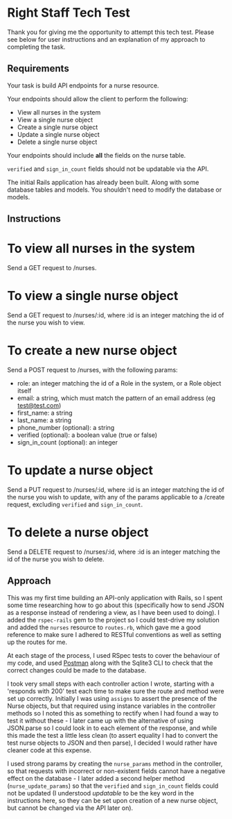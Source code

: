 # Right Staff Tech Test

Thank you for giving me the opportunity to attempt this tech test.  Please see below for user instructions and an explanation of my approach to completing the task.

## Requirements

Your task is build API endpoints for a nurse resource.

Your endpoints should allow the client to perform the following:
* View all nurses in the system
* View a single nurse object
* Create a single nurse object
* Update a single nurse object
* Delete a single nurse object

Your endpoints should include **all** the fields on the nurse table.

`verified` and `sign_in_count` fields should not be updatable via the API.

The initial Rails application has already been built. Along with some database tables and models. You shouldn't need to modify the database or models.

## Instructions

# To view all nurses in the system

Send a GET request to /nurses.

# To view a single nurse object

Send a GET request to /nurses/:id, where :id is an integer matching the id of the nurse you wish to view.

# To create a new nurse object

Send a POST request to /nurses, with the following params:

- role: an integer matching the id of a Role in the system, or a Role object itself
- email: a string, which must match the pattern of an email address (eg test@test.com)
- first_name: a string
- last_name: a string
- phone_number (optional): a string
- verified (optional): a boolean value (true or false)
- sign_in_count (optional): an integer

# To update a nurse object

Send a PUT request to /nurses/:id, where :id is an integer matching the id of the nurse you wish to update, with any of the params applicable to a /create request, excluding `verified` and `sign_in_count`.

# To delete a nurse object

Send a DELETE request to /nurses/:id, where :id is an integer matching the id of the nurse you wish to delete.

## Approach

This was my first time building an API-only application with Rails, so I spent some time researching how to go about this (specifically how to send JSON as a response instead of rendering a view, as I have been used to doing).  I added the `rspec-rails` gem to the project so I could test-drive my solution and added the `nurses` resource to `routes.rb`, which gave me a good reference to make sure I adhered to RESTful conventions as well as setting up the routes for me.

At each stage of the process, I used RSpec tests to cover the behaviour of my code, and used [Postman](https://www.getpostman.com/) along with the Sqlite3 CLI to check that the correct changes could be made to the database.

I took very small steps with each controller action I wrote, starting with a 'responds with 200' test each time to make sure the route and method were set up correctly.  Initially I was using `assigns` to assert the presence of the Nurse objects, but that required using instance variables in the controller methods so I noted this as something to rectify when I had found a way to test it without these - I later came up with the alternative of using JSON.parse so I could look in to each element of the response, and while this made the test a little less clean (to assert equality I had to convert the test nurse objects to JSON and then parse), I decided I would rather have cleaner code at this expense.

I used strong params by creating the `nurse_params` method in the controller, so that requests with incorrect or non-existent fields cannot have a negative effect on the database - I later added a second helper method (`nurse_update_params`) so that the `verified` and `sign_in_count` fields could not be updated (I understood _updatable_ to be the key word in the instructions here, so they can be set upon creation of a new nurse object, but cannot be changed via the API later on).
